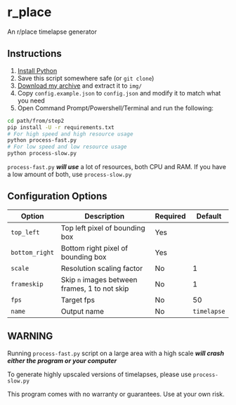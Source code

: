 # r_place

An r/place timelapse generator

## Instructions

1. [Install Python](https://python.org)
2. Save this script somewhere safe (or `git clone`)
3. [Download my archive](https://zevs.me/rplace_archive.7z) and extract it to `img/`
4. Copy `config.example.json` to `config.json` and modify it to match what you need
5. Open Command Prompt/Powershell/Terminal and run the following:
```sh
cd path/from/step2
pip install -U -r requirements.txt
# For high speed and high resource usage
python process-fast.py
# For low speed and low resource usage
python process-slow.py
```

`process-fast.py` ***will use*** a lot of resources, both CPU and RAM. If you have a low amount of both, use `process-slow.py`

## Configuration Options

| Option | Description | Required | Default |
|--------|-------------|----------|---------|
| `top_left` | Top left pixel of bounding box | Yes | |
| `bottom_right` | Bottom right pixel of bounding box | Yes | |
| `scale` | Resolution scaling factor | No | 1 |
| `frameskip` | Skip `n` images between frames, 1 to not skip | No | 1 |
| `fps` | Target fps | No | 50 |
| `name` | Output name | No | `timelapse` |

## **WARNING**
Running `process-fast.py` script on a large area with a high scale ***will crash either the program or your computer***

To generate highly upscaled versions of timelapses, please use `process-slow.py`

This program comes with no warranty or guarantees. Use at your own risk.
